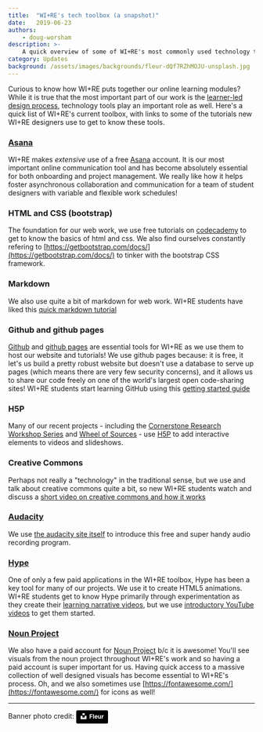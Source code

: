 ```yaml
---
title:  "WI+RE's tech toolbox (a snapshot)"
date:   2019-06-23
authors:
    - doug-worsham    
description: >-
    A quick overview of some of WI+RE's most commonly used technology tools - with links to learning activities used by new WI+RE designers
category: Updates
background: /assets/images/backgrounds/fleur-dQf7RZhMOJU-unsplash.jpg
---
```

Curious to know how WI+RE puts together our online learning modules? While it is true that the most important part of our work is the [learner-led design process](https://uclalibrary.github.io/research-tips/about/design-toolkit/), technology tools play an important role as well. Here's a quick list of WI+RE's current toolbox, with links to some of the tutorials new WI+RE designers use to get to know these tools.

### [Asana](https://asana.com/)

WI+RE makes *extensive* use of a free [Asana](https://asana.com/) account. It is our most important online communication tool and has become absolutely essential for both onboarding and project management. We really like how it helps foster asynchronous collaboration and communication for a team of student designers with variable and flexible work schedules! 

### HTML and CSS (bootstrap)

The foundation for our web work, we use free tutorials on [codecademy](https://www.codecademy.com/learn/learn-html) to get to know the basics of html and css. We also find ourselves constantly refering to [https://getbootstrap.com/docs/](https://getbootstrap.com/docs/) to tinker with the bootstrap CSS framework.

### Markdown

We also use quite a bit of markdown for web work. WI+RE students have liked this [quick markdown tutorial](https://www.markdowntutorial.com/)

### Github and github pages

[Github](http://github.com/) and [github pages](https://pages.github.com/) are essential tools for WI+RE as we use them to host our website and tutorials! We use github pages because: it is free, it let's us build a pretty robust website but doesn't use a database to serve up pages (which means there are very few security concerns), and it allows us to share our code freely on one of the world's largest open code-sharing sites! WI+RE students start learning GitHub using this [getting started guide](https://guides.github.com/activities/hello-world/)

### H5P

Many of our recent projects - including the [Cornerstone Research Workshop Series](https://uclalibrary.github.io/research-tips/workshops/) and [Wheel of Sources](https://uclalibrary.github.io/research-tips/primary-secondary/) - use [H5P](https://h5p.org/) to add interactive elements to videos and slideshows.

### Creative Commons

Perhaps not really a "technology" in the traditional sense, but we use and talk about creative commons quite a bit, so new WI+RE students watch and discuss a [short video on creative commons and how it works](https://vimeo.com/13590841)

### [Audacity](https://www.audacityteam.org/)

We use [the audacity site itself](https://www.audacityteam.org/) to introduce this free and super handy audio recording program.

### [Hype](https://tumult.com/hype/)

One of only a few paid applications in the WI+RE toolbox, Hype has been a key tool for many of our projects. We use it to create HTML5 animations. WI+RE students get to know Hype primarily through experimentation as they create their [learning narrative videos](https://www.youtube.com/channel/UCRPedAkolOOC6z-iP2S-clQ), but we use [introductory YouTube videos](https://www.youtube.com/watch?v=s8xqJHJIyfw) to get them started. 

### [Noun Project](https://thenounproject.com/)

We also have a paid account for [Noun Project](https://thenounproject.com/) b/c it is awesome! You'll see visuals from the noun project throughout WI+RE's work and so having a paid account is super important for us. Having quick access to a massive collection of well designed visuals has become essential to WI+RE's process. Oh, and we also sometimes use [https://fontawesome.com/](https://fontawesome.com/) for icons as well!

<hr>

<div>
<p>Banner photo credit: <a style="background-color:black;color:white;text-decoration:none;padding:4px 6px;font-family:-apple-system, BlinkMacSystemFont, &quot;San Francisco&quot;, &quot;Helvetica Neue&quot;, Helvetica, Ubuntu, Roboto, Noto, &quot;Segoe UI&quot;, Arial, sans-serif;font-size:12px;font-weight:bold;line-height:1.2;display:inline-block;border-radius:3px" href="https://unsplash.com/@yer_a_wizard?utm_medium=referral&amp;utm_campaign=photographer-credit&amp;utm_content=creditBadge" target="_blank" rel="noopener noreferrer" title="Download free do whatever you want high-resolution photos from Fleur"><span style="display:inline-block;padding:2px 3px"><svg xmlns="http://www.w3.org/2000/svg" style="height:12px;width:auto;position:relative;vertical-align:middle;top:-2px;fill:white" viewBox="0 0 32 32"><title>unsplash-logo</title><path d="M10 9V0h12v9H10zm12 5h10v18H0V14h10v9h12v-9z"></path></svg></span><span style="display:inline-block;padding:2px 3px">Fleur</span></a></p>
</div>